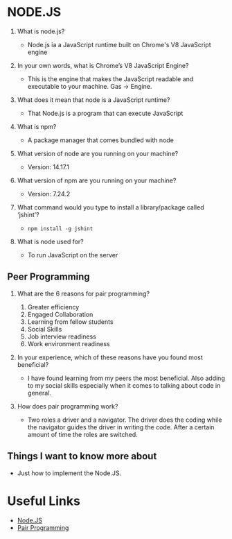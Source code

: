 # NODE.JS

1. What is node.js?

    - Node.js ia a JavaScript runtime built on Chrome's V8 JavaScript engine

2. In your own words, what is Chrome’s V8 JavaScript Engine?

    - This is the engine that makes the JavaScript readable and executable to your machine. Gas -> Engine.

3. What does it mean that node is a JavaScript runtime?

    - That Node.js is a program that can execute JavaScript

4. What is npm?

    - A package manager that comes bundled with node

5. What version of node are you running on your machine?

    - Version: 14.17.1

6. What version of npm are you running on your machine?

    - Version: 7.24.2

7. What command would you type to install a library/package called ‘jshint’?

    - `npm install -g jshint`

8. What is node used for?

    - To run JavaScript on the server

## Peer Programming

1. What are the 6 reasons for pair programming?

    1. Greater efficiency
    2. Engaged Collaboration
    3. Learning from fellow students
    4. Social Skills
    5. Job interview readiness
    6. Work environment readiness

2. In your experience, which of these reasons have you found most beneficial?

    - I have found learning from my peers the most beneficial. Also adding to my social skills especially when it comes to talking about code in general.

3. How does pair programming work?

    - Two roles a driver and a navigator. The driver does the coding while the navigator guides the driver in writing the code. After a certain amount of time the roles are switched.

## Things I want to know more about

- Just how to implement the Node.JS.

# Useful Links

- [Node.JS](https://www.sitepoint.com/an-introduction-to-node-js/)
- [Pair Programming](https://www.codefellows.org/blog/6-reasons-for-pair-programming/)